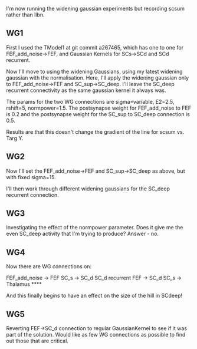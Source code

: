 I'm now running the widening gaussian experiments but recording scsum
rather than llbn.

WG1
---

First I used the TModel1 at git commit a267465, which has one to one
for FEF_add_noise->FEF, and Gaussian Kernels for SCs->SCd and SCd
recurrent.

Now I'll move to using the widening Gaussians, using my latest
widening gaussian with the normalisation. Here, I'll apply the
widening gaussian only to FEF_add_noise->FEF and SC_sup->SC_deep. I'll
leave the SC_deep recurrent connectivity as the same gaussian kernel
it always was.

The params for the two WG connections are sigma=variable, E2=2.5,
rshift=5, normpower=1.5. The postsynapse weight for FEF_add_noise to
FEF is 0.2 and the postsynapse weight for the SC_sup to SC_deep
connection is 0.5.

Results are that this doesn't change the gradient of the line for
scsum vs. Targ Y.

WG2
---

Now I'll set the FEF_add_noise->FEF and SC_sup->SC_deep as above, but
with fixed sigma=15.

I'll then work through different widening gaussians for the SC_deep
recurrent connection.

WG3
---

Investigating the effect of the normpower parameter. Does it give me
the even SC_deep activity that I'm trying to produce? Answer - no.

WG4
---

Now there are WG connections on:

FEF_add_noise -> FEF
SC_s -> SC_d
SC_d recurrent
FEF -> SC_d
SC_s -> Thalamus ****

And this finally begins to have an effect on the size of the hill in SCdeep!

WG5
---

Reverting FEF->SC_d connection to regular GaussianKernel to see if it
was part of the solution. Would like as few WG connections as possible
to find out those that are critical.
